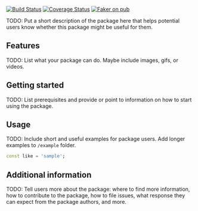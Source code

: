 <!--
This README describes the package. If you publish this package to pub.dev,
this README's contents appear on the landing page for your package.

For information about how to write a good package README, see the guide for
[writing package pages](https://dart.dev/guides/libraries/writing-package-pages).

For general information about developing packages, see the Dart guide for
[creating packages](https://dart.dev/guides/libraries/create-library-packages)
and the Flutter guide for
[developing packages and plugins](https://flutter.dev/developing-packages).
-->
[![Build Status](https://travis-ci.org/chalwe19/real_grouped_listview.svg?branch=master)](https://travis-ci.org/chalwe19/real_grouped_listview)
[![Coverage Status](https://coveralls.io/repos/chalwe19/real_grouped_listview/badge.svg)](https://coveralls.io/r/chalwe19/faker)
[![Faker on pub](https://img.shields.io/pub/v/real_grouped_listview.svg)](https://pub.dartlang.org/packages/real_grouped_listview)

TODO: Put a short description of the package here that helps potential users
know whether this package might be useful for them.

## Features

TODO: List what your package can do. Maybe include images, gifs, or videos.

## Getting started

TODO: List prerequisites and provide or point to information on how to
start using the package.

## Usage

TODO: Include short and useful examples for package users. Add longer examples
to `/example` folder.

```dart
const like = 'sample';
```

## Additional information

TODO: Tell users more about the package: where to find more information, how to
contribute to the package, how to file issues, what response they can expect
from the package authors, and more.
